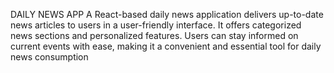 DAILY NEWS APP
A React-based daily news application delivers up-to-date news articles to users in a
user-friendly interface. It offers categorized news sections and personalized features. Users can stay
informed on current events with ease, making it a convenient and essential tool for daily news consumption
